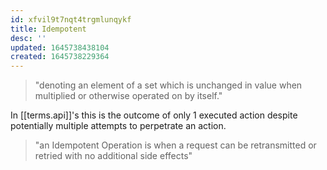 ```yaml
---
id: xfvil9t7nqt4trgmlunqykf
title: Idempotent
desc: ''
updated: 1645738438104
created: 1645738229364
---
```


> "denoting an element of a set which is unchanged in value when multiplied or otherwise operated on by itself."

In [[terms.api]]'s this is the outcome of only 1 executed action despite potentially multiple attempts to perpetrate an action.

> "an Idempotent Operation is when a request can be retransmitted or retried with no additional side effects"
